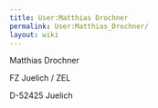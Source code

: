 ```yaml
---
title: User:Matthias Drochner
permalink: User:Matthias_Drochner/
layout: wiki
---
```


Matthias Drochner

FZ Juelich / ZEL

D-52425 Juelich
